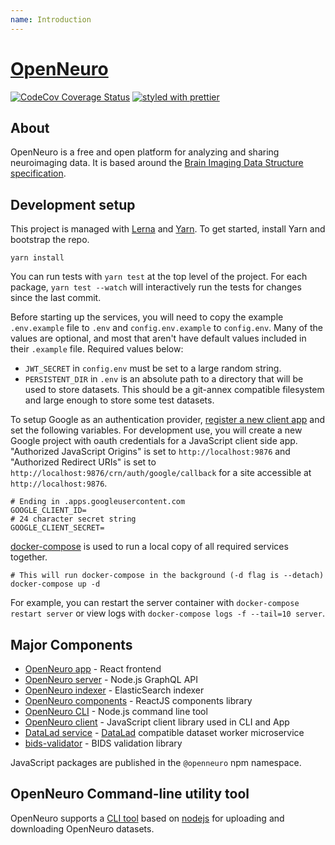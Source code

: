 ```yaml
---
name: Introduction
---
```


# [OpenNeuro](https://openneuro.org)

[![CodeCov Coverage Status](https://codecov.io/gh/OpenNeuroOrg/openneuro/branch/master/graph/badge.svg)](https://codecov.io/gh/OpenNeuroOrg/openneuro)
[![styled with prettier](https://img.shields.io/badge/styled_with-prettier-ff69b4.svg)](https://github.com/prettier/prettier)

## About

OpenNeuro is a free and open platform for analyzing and sharing neuroimaging data. It is based around the [Brain Imaging Data Structure specification](http://bids.neuroimaging.io/).

## Development setup

This project is managed with [Lerna](https://lerna.js.org/) and [Yarn](https://yarnpkg.com/). To get started, install Yarn and bootstrap the repo.

```shell
yarn install
```

You can run tests with `yarn test` at the top level of the project. For each package, `yarn test --watch` will interactively run the tests for changes since the last commit.

Before starting up the services, you will need to copy the example `.env.example` file to `.env` and `config.env.example` to `config.env`. Many of the values are optional, and most that aren't have default values included in their `.example` file. Required values below:

- `JWT_SECRET` in `config.env` must be set to a large random string.
- `PERSISTENT_DIR` in `.env` is an absolute path to a directory that will be used to store datasets. This should be a git-annex compatible filesystem and large enough to store some test datasets.

To setup Google as an authentication provider, [register a new client app](https://developers.google.com/identity/protocols/oauth2/javascript-implicit-flow) and set the following variables. For development use, you will create a new Google project with oauth credentials for a JavaScript client side app. "Authorized JavaScript Origins" is set to `http://localhost:9876` and "Authorized Redirect URIs" is set to `http://localhost:9876/crn/auth/google/callback` for a site accessible at `http://localhost:9876`.

```
# Ending in .apps.googleusercontent.com
GOOGLE_CLIENT_ID=
# 24 character secret string
GOOGLE_CLIENT_SECRET=
```

[docker-compose](https://docs.docker.com/compose/overview/) is used to run a local copy of all required services together.

```shell
# This will run docker-compose in the background (-d flag is --detach)
docker-compose up -d
```

For example, you can restart the server container with `docker-compose restart server` or view logs with `docker-compose logs -f --tail=10 server`.

## Major Components

- [OpenNeuro app](https://github.com/OpenNeuroOrg/openneuro/tree/master/packages/openneuro-app) - React frontend
- [OpenNeuro server](https://github.com/OpenNeuroOrg/openneuro/tree/master/packages/openneuro-server) - Node.js GraphQL API
- [OpenNeuro indexer](https://github.com/OpenNeuroOrg/openneuro/tree/master/packages/openneuro-indexer) - ElasticSearch indexer
- [OpenNeuro components](https://github.com/OpenNeuroOrg/openneuro/tree/master/packages/openneuro-components) - ReactJS components library
- [OpenNeuro CLI](packages/openneuro-cli) - Node.js command line tool
- [OpenNeuro client](https://github.com/OpenNeuroOrg/openneuro/tree/master/packages/openneuro-client) - JavaScript client library used in CLI and App
- [DataLad service](https://github.com/OpenNeuroOrg/datalad-service) - [DataLad](http://datalad.org/) compatible dataset worker microservice
- [bids-validator](https://github.com/bids-standard/bids-validator) - BIDS validation library

JavaScript packages are published in the `@openneuro` npm namespace.

## OpenNeuro Command-line utility tool

OpenNeuro supports a [CLI tool](https://docs.openneuro.org/openneuro-packages-openneuro-cli-readme) based on [nodejs](https://nodejs.org/en/) for uploading and downloading OpenNeuro datasets.
